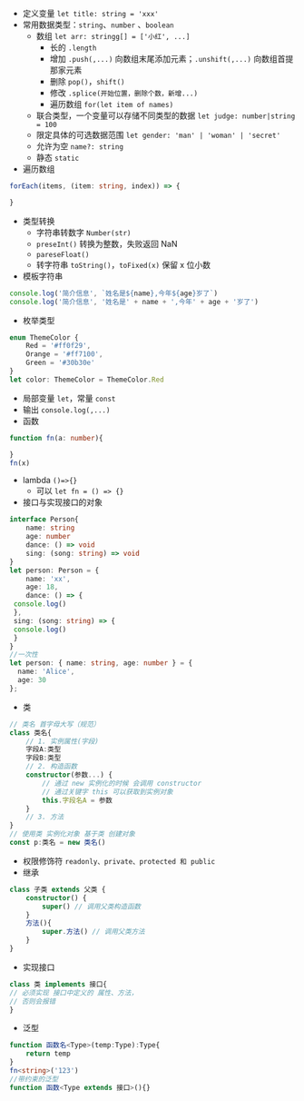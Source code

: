 - 定义变量 `let title: string = 'xxx'`
- 常用数据类型：`string`、`number` 、`boolean`
	- 数组 `let arr: stringg[] = ['小红', ...]`
		- 长的 `.length`
		- 增加 `.push(,...)` 向数组末尾添加元素；`.unshift(,...)` 向数组首提那家元素
		- 删除 `pop()`，`shift()`
		- 修改 `.splice(开始位置，删除个数，新增...)`
		- 遍历数组 `for(let item of names)`
	- 联合类型，一个变量可以存储不同类型的数据 `let judge: number|string = 100`
	- 限定具体的可选数据范围 `let gender: 'man' | 'woman' | 'secret'`
	- 允许为空 `name?: string`
	- 静态 `static`
- 遍历数组
```ts
forEach(items, (item: string, index)) => {

}
```
- 类型转换
	- 字符串转数字 `Number(str)`
	- `preseInt()` 转换为整数，失败返回 NaN
	- `pareseFloat()`
	- 转字符串 `toString()`，`toFixed(x)` 保留 x 位小数
- 模板字符串 
```ts
console.log('简介信息', `姓名是${name},今年${age}岁了`)
console.log('简介信息', '姓名是' + name + ',今年' + age + '岁了')
```
- 枚举类型
```ts
enum ThemeColor {
    Red = '#ff0f29',
    Orange = '#ff7100',
    Green = '#30b30e'
}
let color: ThemeColor = ThemeColor.Red
```
- 局部变量 `let`，常量 `const`
- 输出 `console.log(,...)`
- 函数
```ts
function fn(a: number){

}
fn(x)
```
- lambda `()=>{}`
	- 可以 `let fn = () => {}`
- 接口与实现接口的对象
```ts
interface Person{
    name: string
    age: number
    dance: () => void
    sing: (song: string) => void
}
let person: Person = {
	name: 'xx',
	age: 18,
	dance: () => {
 console.log()
 },
 sing: (song: string) => {
 console.log()
 }
}
//一次性
let person: { name: string, age: number } = {
  name: 'Alice',
  age: 30
};
```
- 类
```ts
// 类名 首字母大写（规范）
class 类名{
    // 1. 实例属性(字段)
    字段A:类型
    字段B:类型
    // 2. 构造函数
    constructor(参数...) {
        // 通过 new 实例化的时候 会调用 constructor
        // 通过关键字 this 可以获取到实例对象
        this.字段名A = 参数
    }
    // 3. 方法
}
// 使用类 实例化对象 基于类 创建对象
const p:类名 = new 类名()
```
- 权限修饰符 `readonly、private、protected 和 public`
- 继承
```ts
class 子类 extends 父类 {
    constructor() {
        super() // 调用父类构造函数
    }
    方法(){
        super.方法() // 调用父类方法
    }
}
```
- 实现接口
```ts
class 类 implements 接口{
// 必须实现 接口中定义的 属性、方法，
// 否则会报错
}
```
- 泛型
```ts
function 函数名<Type>(temp:Type):Type{
    return temp
}
fn<string>('123')
//带约束的泛型
function 函数<Type extends 接口>(){}
```